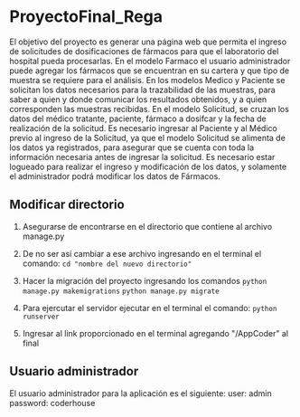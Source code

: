 # ProyectoFinal_Rega

El objetivo del proyecto es generar una página web que permita el ingreso de solicitudes de dosificaciones de fármacos para que el laboratorio del hospital pueda procesarlas. 
En el modelo Farmaco el usuario administrador puede agregar los fármacos que se encuentran en su cartera y que tipo de muestra se requiere para el análisis.
En los modelos Medico y Paciente se solicitan los datos necesarios para la trazabilidad de las muestras, para saber a quien y donde comunicar los resultados obtenidos, y a quien corresponden las muestras recibidas. 
En el modelo Solicitud, se cruzan los datos del médico tratante, paciente, fármaco a dosifcar y la fecha de realización de la solicitud.
Es necesario ingresar al Paciente y al Médico previo al ingreso de la Solicitud, ya que el modelo Solicitud se alimenta de los datos ya registrados, para asegurar que se cuenta con toda la información necesaria antes de ingresar la solicitud.
Es necesario estar logueado para realizar el ingreso y modificación de los datos, y solamente el administrador podrá modificar los datos de Fármacos.

## Modificar directorio
1. Asegurarse de encontrarse en el directorio que contiene al archivo manage.py
2. De no ser así cambiar a ese archivo ingresando en el terminal el comando:
`cd "nombre del nuevo directorio"`

3. Hacer la migración del proyecto ingresando los comandos
`python manage.py makemigrations`
`python manage.py migrate`

4. Para ejercutar el servidor ejecutar en el terminal el comando:
`python runserver`

5. Ingresar al link proporcionado en el terminal agregando "/AppCoder" al final

## Usuario administrador

El usuario administrador para la aplicación es el siguiente:
user: admin
password: coderhouse